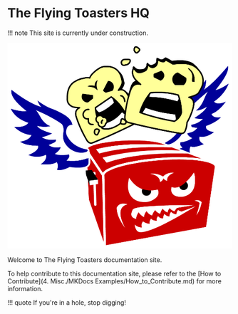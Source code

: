 # The Flying Toasters HQ

!!! note
    This site is currently under construction.

![alt text](toaster_logo.png)

Welcome to The Flying Toasters documentation site.

To help contribute to this documentation site, please refer to the [How to Contribute](4. Misc./MKDocs Examples/How_to_Contribute.md) for more information.

!!! quote
    If you're in a hole, stop digging!